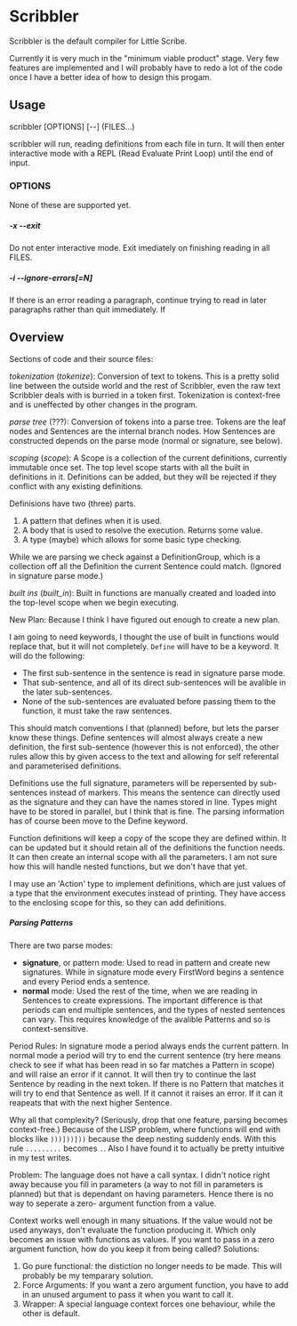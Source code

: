 # Scribbler #

Scribbler is the default compiler for Little Scribe.

Currently it is very much in the "minimum viable product" stage. Very few
features are implemented and I will probably have to redo a lot of the code
once I have a better idea of how to design this progam.

## Usage ##
scribbler [OPTIONS] [--] (FILES...)

scribbler will run, reading definitions from each file in turn. It will then
enter interactive mode with a REPL (Read Evaluate Print Loop) until the end of
input.

### OPTIONS
None of these are supported yet.

##### -x --exit
Do not enter interactive mode. Exit imediately on finishing reading in all
FILES.

##### -i --ignore-errors[=N]
If there is an error reading a paragraph, continue trying to read in later
paragraphs rather than quit immediately. If 

## Overview ##
Sections of code and their source files:

*tokenization* (*tokenize*):
Conversion of text to tokens. This is a pretty solid line between the outside
world and the rest of Scribbler, even the raw text Scribbler deals with is
burried in a token first. Tokenization is context-free and is uneffected by
other changes in the program.

*parse tree* (???):
Conversion of tokens into a parse tree. Tokens are the leaf nodes and
Sentences are the internal branch nodes. How Sentences are constructed depends
on the parse mode (normal or signature, see below).

*scoping* (*scope*):
A Scope is a collection of the current definitions, currently immutable once
set. The top level scope starts with all the built in definitions in it.
Definitions can be added, but they will be rejected if they conflict with any
existing definitions.

Definisions have two (three) parts.
1. A pattern that defines when it is used.
2. A body that is used to resolve the execution. Returns some value.
3. A type (maybe) which allows for some basic type checking.

While we are parsing we check against a DefinitionGroup, which is a collection
off all the Definition the current Sentence could match. (Ignored in signature
parse mode.)

*built ins* (*built_in*):
Built in functions are manually created and loaded into the top-level scope
when we begin executing.


New Plan:
Because I think I have figured out enough to create a new plan.

I am going to need keywords, I thought the use of built in functions would
replace that, but it will not completely. `Define` will have to be a keyword.
It will do the following:
+   The first sub-sentence in the sentence is read in signature parse mode.
+   That sub-sentence, and all of its direct sub-sentences will be avalible in
    the later sub-sentences.
+   None of the sub-sentences are evaluated before passing them to the
    function, it must take the raw sentences.

This should match conventions I that (planned) before, but lets the parser
know these things. Define sentences will almost always create a new
definition, the first sub-sentence (however this is not enforced), the other
rules allow this by given access to the text and allowing for self referental
and parameterised definitions.

Definitions use the full signature, parameters will be repersented by sub-
sentences instead of markers. This means the sentence can directly used as
the signature and they can have the names stored in line. Types might have
to be stored in parallel, but I think that is fine. The parsing information
has of course been move to the Define keyword.

Function definitions will keep a copy of the scope they are defined within.
It can be updated but it should retain all of the definitions the function
needs. It can then create an internal scope with all the parameters. I am
not sure how this will handle nested functions, but we don't have that yet.

I may use an 'Action' type to implement definitions, which are just values
of a type that the environment executes instead of printing. They have access
to the enclosing scope for this, so they can add definitions.

##### Parsing Patterns
There are two parse modes:
+ **signature**, or pattern mode: Used to read in pattern and create new
    signatures. While in signature mode every FirstWord begins a sentence and
    every Period ends a sentence.
+ **normal** mode: Used the rest of the time, when we are reading in Sentences
    to create expressions. The important difference is that periods can end
    multiple sentences, and the types of nested sentences can vary. This
    requires knowledge of the avalible Patterns and so is context-sensitive.

Period Rules: In signature mode a period always ends the current pattern. In
normal mode a period will try to end the current sentence (try here means
check to see if what has been read in so far matches a Pattern in scope) and
will raise an error if it cannot. It will then try to continue the last
Sentence by reading in the next token. If there is no Pattern that matches it
will try to end that Sentence as well. If it cannot it raises an error. If it
can it reapeats that with the next higher Sentence.

Why all that complexity? (Seriously, drop that one feature, parsing becomes
context-free.) Because of the LISP problem, where functions will end with
blocks like `)))]))]))` because the deep nesting suddenly ends. With this
rule `.........` becomes `.`. Also I have found it to actually be pretty
intuitive in my test writes.


Problem:
The language does not have a call syntax. I didn't notice right away because
you fill in parameters (a way to not fill in parameters is planned) but that
is dependant on having parameters. Hence there is no way to seperate a zero-
argument function from a value.

Context works well enough in many situations. If the value would not be used
anyways, don't evaluate the function producing it. Which only becomes an issue
with functions as values. If you want to pass in a zero argument function, how
do you keep it from being called?
Solutions:
1.  Go pure functional: the distiction no longer needs to be made. This will
    probably be my temparary solution.
2.  Force Arguments: If you want a zero argument function, you have to add in
    an unused argument to pass it when you want to call it.
3.  Wrapper: A special language context forces one behaviour, while the other
    is default.
